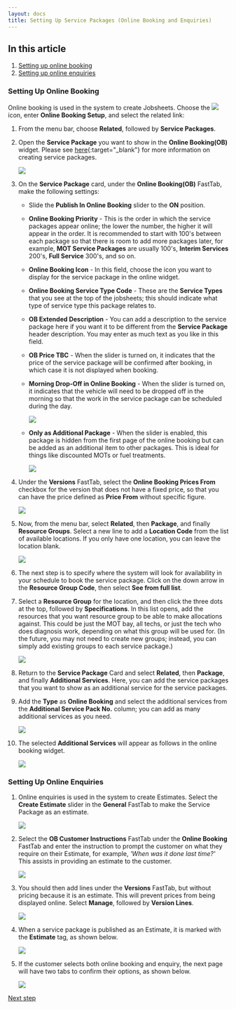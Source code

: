 ```yaml
---
layout: docs
title: Setting Up Service Packages (Online Booking and Enquiries)
---
```


## In this article
1. [Setting up online booking](#setting-up-online-booking)
2. [Setting up online enquiries](#setting-up-online-enquiries)

### Setting Up Online Booking
Online booking is used in the system to create Jobsheets. Choose the ![](media/search_icon.png) icon, enter **Online Booking Setup**, and select the related link:
1. From the menu bar, choose **Related**, followed by **Service Packages**.
2. Open the **Service Package** you want to show in the **Online Booking(OB)** widget. Please see [here](garagehive-service-packages.html){:target="_blank"} for more information on creating service packages.

   ![](media/garagehive-onlinebooking-service-packages1.gif)

3. On the **Service Package** card, under the **Online Booking(OB)** FastTab, make the following settings:
      * Slide the **Publish In Online Booking** slider to the **ON** position.
      * **Online Booking Priority** - This is the order in which the service packages appear online; the lower the number, the higher it will appear in the order. It is recommended to start with 100's between each package so that there is room to add more packages later, for example, **MOT Service Packages** are usually 100's, **Interim Services** 200's, **Full Service** 300's, and so on.
      * **Online Booking Icon** - In this field, choose the icon you want to display for the service package in the online widget.
      * **Online Booking Service Type Code** - These are the **Service Types** that you see at the top of the jobsheets; this should indicate what type of service type this package relates to.
      * **OB Extended Description** - You can add a description to the service package here if you want it to be different from the **Service Package** header description. You may enter as much text as you like in this field.
      * **OB Price TBC** - When the slider is turned on, it indicates that the price of the service package will be confirmed after booking, in which case it is not displayed when booking.
      * **Morning Drop-Off in Online Booking** - When the slider is turned on, it indicates that the vehicle will need to be dropped off in the morning so that the work in the service package can be scheduled during the day.

        ![](media/garagehive-onlinebooking-service-packages2.png)
        

      * **Only as Additional Package** - When the slider is enabled, this package is hidden from the first page of the online booking but can be added as an additional item to other packages. This is ideal for things like discounted MOTs or fuel treatments.

        ![](media/garagehive-onlinebooking-service-packages3.png)

4. Under the **Versions** FastTab, select the **Online Booking Prices From** checkbox for the version that does not have a fixed price, so that you can have the price defined as **Price From** without specific figure.

    ![](media/garagehive-onlinebooking-service-packages4.gif)

5. Now, from the menu bar, select **Related**, then **Package**, and finally **Resource Groups**. Select a new line to add a **Location Code** from the list of available locations. If you only have one location, you can leave the location blank.

    ![](media/garagehive-onlinebooking-service-packages5.gif)
    
6. The next step is to specify where the system will look for availability in your schedule to book the service package. Click on the down arrow in the **Resource Group Code**, then select **See from full list**.
7. Select a **Resource Group** for the location, and then click the three dots at the top, followed by **Specifications**. In this list opens, add the resources that you want resource group to be able to make allocations against. This could be just the MOT bay, all techs, or just the tech who does diagnosis work, depending on what this group will be used for. (In the future, you may not need to create new groups; instead, you can simply add existing groups to each service package.)

    ![](media/garagehive-onlinebooking-service-packages6.gif)

8. Return to the **Service Package** Card and select **Related**, then **Package**, and finally **Additional Services**. Here, you can add the service packages that you want to show as an additional service for the service packages. 
9. Add the **Type** as **Online Booking** and select the additional services from the **Additional Service Pack No.** column; you can add as many additional services as you need.

    ![](media/garagehive-onlinebooking-service-packages7.gif)

10. The selected **Additional Services** will appear as follows in the online booking widget.

    ![](media/garagehive-onlinebooking-service-packages3.png)


### Setting Up Online Enquiries
1. Online enquiries is used in the system to create Estimates. Select the **Create Estimate** slider in the **General** FastTab to make the Service Package as an estimate.

   ![](media/garagehive-onlinebooking-service-packages4.png)

2. Select the **OB Customer Instructions** FastTab under the **Online Booking** FastTab and enter the instruction to prompt the customer on what they require on their Estimate, for example, *'When was it done last time?'* This assists in providing an estimate to the customer.

   ![](media/garagehive-onlinebooking-service-packages8.gif)

3. You should then add lines under the **Versions** FastTab, but without pricing because it is an estimate. This will prevent prices from being displayed online. Select **Manage**, followed by **Version Lines**.

   ![](media/garagehive-onlinebooking-service-packages9.gif)

4. When a service package is published as an Estimate, it is marked with the **Estimate** tag, as shown below.

   ![](media/garagehive-onlinebooking-service-packages5.png)

5. If the customer selects both online booking and enquiry, the next page will have two tabs to confirm their options, as shown below.

   ![](media/garagehive-onlinebooking-service-packages6.png)


[Next step](/docs/garagehive-onlinebooking-time-grids.html)